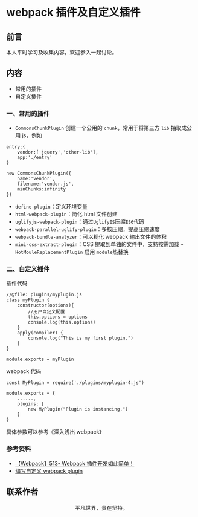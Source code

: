 # webpack 插件及自定义插件

## 前言

本人平时学习及收集内容，欢迎参入一起讨论。

## 内容

- 常用的插件
- 自定义插件

### 一、常用的插件

- `CommonsChunkPlugin` 创建一个公用的 `chunk`，常用于将第三方 `lib` 抽取成公用 js，例如

```
entry:{
    vendor:['jquery','other-lib'],
    app:'./entry'
}

new CommonsChunkPlugin({
    name:'vendor',
    filename:'vendor.js',
    minChunks:infinity
})
```

- `define-plugin`：定义环境变量
- `html-webpack-plugin`：简化 html 文件创建
- `uglifyjs-webpack-plugin`：通过`UglifyES`压缩`ES6`代码
- `webpack-parallel-uglify-plugin`：多核压缩，提高压缩速度
- `webpack-bundle-analyzer`：可以视化 webpack 输出文件的体积
- `mini-css-extract-plugin`：CSS 提取到单独的文件中，支持按需加载 -`HotMouleReplacementPlugin` 启用 `module`热替换

### 二、自定义插件

插件代码

```
//@file: plugins/myplugin.js
class myPlugin {
    constructor(options){
        //用户自定义配置
        this.options = options
        console.log(this.options)
    }
    apply(compiler) {
        console.log("This is my first plugin.")
    }
}

module.exports = myPlugin
```

webpack 代码

```
const MyPlugin = require('./plugins/myplugin-4.js')

module.exports = {
    ......,
    plugins: [
        new MyPlugin("Plugin is instancing.")
    ]
}
```

具体参数可以参考《深入浅出 webpack》

### 参考资料

- [【Webpack】513- Webpack 插件开发如此简单！](https://mp.weixin.qq.com/s/LTAlkoyS3C2yiLkFriu-Cw)
- [编写自定义 webpack plugin](https://github.com/jerryOnlyZRJ/webpack-loader/blob/master/docs/webpack-plugin.md)

## 联系作者

<div align="center">
    <p>
        平凡世界，贵在坚持。
    </p>
    <img :src="$withBase('/about/contact.png')" />
</div>
